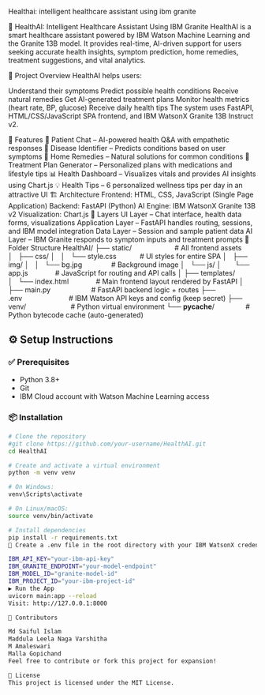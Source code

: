 Healthai: intelligent healthcare assistant using ibm granite



🧠 HealthAI: Intelligent Healthcare Assistant Using IBM Granite
HealthAI is a smart healthcare assistant powered by IBM Watson Machine Learning and the Granite 13B model. It provides real-time, AI-driven support for users seeking accurate health insights, symptom prediction, home remedies, treatment suggestions, and vital analytics.

🎯 Project Overview
HealthAI helps users:

Understand their symptoms
Predict possible health conditions
Receive natural remedies
Get AI-generated treatment plans
Monitor health metrics (heart rate, BP, glucose)
Receive daily health tips
The system uses FastAPI, HTML/CSS/JavaScript SPA frontend, and IBM WatsonX Granite 13B Instruct v2.

🧩 Features
💬 Patient Chat – AI-powered health Q&A with empathetic responses
🧪 Disease Identifier – Predicts conditions based on user symptoms
🌿 Home Remedies – Natural solutions for common conditions
💊 Treatment Plan Generator – Personalized plans with medications and lifestyle tips
📊 Health Dashboard – Visualizes vitals and provides AI insights using Chart.js
💡 Health Tips – 6 personalized wellness tips per day in an attractive UI
🏗️ Architecture
Frontend: HTML, CSS, JavaScript (Single Page Application)
Backend: FastAPI (Python)
AI Engine: IBM WatsonX Granite 13B v2
Visualization: Chart.js
🔄 Layers
UI Layer – Chat interface, health data forms, visualizations
Application Layer – FastAPI handles routing, sessions, and IBM model integration
Data Layer – Session and sample patient data
AI Layer – IBM Granite responds to symptom inputs and treatment prompts
📁 Folder Structure
HealthAI/
├── static/                      # All frontend assets
│   ├── css/
│   │   └── style.css            # UI styles for entire SPA
│   ├── img/
│   │   └── bg.jpg               # Background image
│   └── js/
│       └── app.js              # JavaScript for routing and API calls
│
├── templates/
│   └── index.html              # Main frontend layout rendered by FastAPI
│
├── main.py                     # FastAPI backend logic + routes
├── .env                        # IBM Watson API keys and config (keep secret)
├── venv/                       # Python virtual environment
└── __pycache__/                # Python bytecode cache (auto-generated)


## ⚙️ Setup Instructions

### ✅ Prerequisites

- Python 3.8+
- Git
- IBM Cloud account with Watson Machine Learning access

### 📦 Installation

```bash
# Clone the repository
#git clone https://github.com/your-username/HealthAI.git
cd HealthAI

# Create and activate a virtual environment
python -m venv venv

# On Windows:
venv\Scripts\activate

# On Linux/macOS:
source venv/bin/activate

# Install dependencies
pip install -r requirements.txt
📌 Create a .env file in the root directory with your IBM WatsonX credentials:

IBM_API_KEY="your-ibm-api-key"
IBM_GRANITE_ENDPOINT="your-model-endpoint"
IBM_MODEL_ID="granite-model-id"
IBM_PROJECT_ID="your-ibm-project-id"
▶️ Run the App
uvicorn main:app --reload
Visit: http://127.0.0.1:8000

👥 Contributors

Md Saiful Islam 
Maddula Leela Naga Varshitha 
M Amaleswari 
Malla Gopichand 
Feel free to contribute or fork this project for expansion!

📄 License
This project is licensed under the MIT License.
